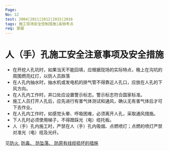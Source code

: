 ```yaml
---
Page: 
No: 12
test: 2004|2011|2012|2015|2016
tags: 施工现场安全控制措施|高频考点
req: 掌握
---
```

# 人（手）孔施工安全注意事项及安全措施
- 在开挖人孔坑时，如果当天不能回填，应根据现场的实际特点，晚上在沟坑的周围燃亮红灯，以防人员跌落
- 在人孔内抽水时，抽水机或发电机的排气管不得靠近人孔口，应放在人孔的下风方向。
- 在人孔内工作时，井口处应设置警示标志。警示标志符合国家标准。
- 施工人员打开人孔后，应先进行有害气体测试和通风，确认无有害气体后才可下去作业。
- 在人孔内工作时，如感觉头晕、呼吸困难，必须离开人孔，采取通风措施。
- 下人孔时必须使用梯子，不得蹬踩光（电）缆托板。
- 人（手）孔内施工时，严禁在人（手）孔内吸烟、点燃喷灯；点燃的喷灯严禁对准光（电）缆及光纤。

见[防火](|87), [防毒、 防坠落、 防原有线缆损坏的措施]()